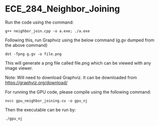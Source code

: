 # ECE_284_Neighbor_Joining

Run the code using the command:

    g++ neighbor_join.cpp -o a.exe; ./a.exe

Following this, run Graphviz using the below command (g.gv dumped from the above command)

    dot -Tpng g.gv -o file.png

This will generate a png file called file.png which can be viewed with any image viewer. 

Note: Will need to download Graphviz. It can be downloaded from https://graphviz.org/download/

For running the GPU code, please compile using the following command:

    nvcc gpu_neighbor_joining.cu -o gpu_nj
    
Then the executable can be run by:

    ./gpu_nj
    
